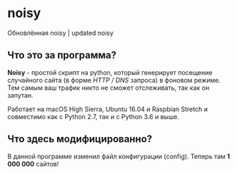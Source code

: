 # noisy
Обновлённая noisy | updated noisy
## Что это за программа?
**Noisy** - простой скрипт на python, который генерирует посещение случайного сайта (в форме _HTTP / DNS_ запроса) в фоновом режиме. Тем самым ваш трафик никто не сможет отслеживать, так как он запутан.

Работает на macOS High Sierra, Ubuntu 16.04 и Raspbian Stretch и совместимо как с Python 2.7, так и с Python 3.6 и выше.
## Что здесь модифицированно?

В данной программе изменил файл конфигурации (config). Теперь там **1 000 000** сайтов!

